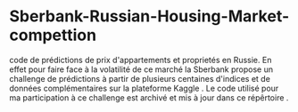 # Sberbank-Russian-Housing-Market-compettion
code de prédictions de prix d'appartements et proprietés en Russie.
En effet pour faire face à la volatilité de ce marché la Sberbank propose un challenge de prédictions à
partir de plusieurs centaines d'indices et de données complémentaires sur la plateforme Kaggle .
Le code utilisé pour ma participation à ce challenge est archivé et mis à jour dans ce répêrtoire .
